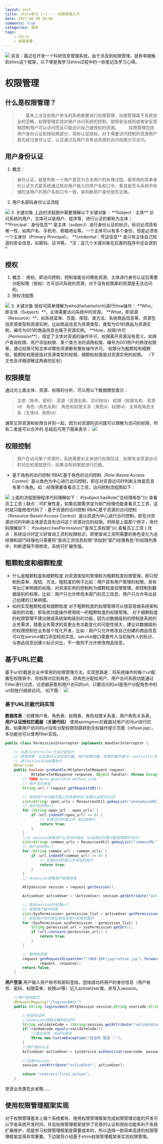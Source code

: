 ```yaml
---
layout: post
title: shiro学习（一）--- 权限管理入门
date: 2017-08-20 20:00
comments: true
categories: 框架
tags: 
	- shiro
	- 权限管理
---
```

<img src="http://pursuedream-blog.oss-cn-beijing.aliyuncs.com/blogImg/20170814213828.png" style="border:none">
前言：最近在开发一个科研信息管理系统，由于涉及到权限管理，就有幸接触到shiro这个框架，以下便是我学习shiro过程中的一些笔记及学习心得。
<!--more-->

# 权限管理 #

## 什么是权限管理？ ##
> &emsp;&emsp;基本上涉及到用户参与的系统都要进行权限管理，权限管理属于系统安全的范畴，权限管理实现对用户访问系统的控制，按照安全规则或者安全策略控制用户可以访问而且只能访问自己被授权的资源。
&emsp;&emsp;权限管理包括用户身份认证和授权两部分，简称认证授权。对于需要访问控制的资源用户首先经过身份认证，认证通过后用户具有该资源的访问权限方可访问。

## 用户身份认证 ##
1. 概念：
> 身份认证，就是判断一个用户是否为合法用户的处理过程。最常用的简单身份认证方式是系统通过核对用户输入的用户名和口令，看其是否与系统中存储的该用户的用户名和口令一致，来判断用户身份是否正确。
2. 用户名密码身份认证流程
<img src="http://pursuedream-blog.oss-cn-beijing.aliyuncs.com/blogImg/20171108095003.png" style="border:none">
3. 关键对象
上边的流程图中需要理解以下关键对象：
**Subject：主体**
访问系统的用户，主体可以是用户、程序等，进行认证的都称为主体；
**Principal：身份信息**
是主体（subject）进行身份认证的标识，标识必须具有唯一性，如用户名、手机号、邮箱地址等，一个主体可以有多个身份，但是必须有一个主身份（Primary Principal）。
**credential：凭证信息**
是只有主体自己知道的安全信息，如密码、证书等。
*注：这几个关键对象在后面的程序中还会讲到 *

##  授权  ##
1. 概念：
授权，即访问控制，控制谁能访问哪些资源。主体进行身份认证后需要分配权限（授权）方可访问系统的资源，对于没有权限某的资源是无法访问的。
2. 授权流程图
<img src="http://pursuedream-blog.oss-cn-beijing.aliyuncs.com/blogImg/20171108094702.png" style="border:none">
3. 关键对象
授权可简单理解为who对what(which)进行How操作：
**Who，即主体（Subject）**，主体需要访问系统中的资源。
**What，即资源（Resource）**，如系统菜单、页面、按钮、类方法、系统商品信息等。资源包括资源类型和资源实例，比如商品信息为资源类型，类型为t01的商品为资源实例，编号为001的商品信息也属于资源实例。
**How，权限/许可（Permission**），规定了主体对资源的操作许可，权限离开资源没有意义，如用户查询权限、用户添加权限、某个类方法的调用权限、编号为001用户的修改权限等，通过权限可知主体对哪些资源都有哪些操作许可。
权限分为粗颗粒和细颗粒，粗颗粒权限是指对资源类型的权限，细颗粒权限是对资源实例的权限。 （下文也会详细讲解这两者的区别）

## 权限模型 ##
通过对上面主体、资源、权限的分析，可以用以下数据模型表示：
> 主体（账号、密码）
> 资源（资源名称、访问地址）
> 权限（权限名称、资源id）
> 角色（角色名称）
> 角色和权限关系（角色id、权限id）
> 主体和角色关系（主体id、角色id）

通常又将资源和权限合并到一起，因为对资源的访问就可以理解为访问的权限，所有二者是可以合并的
总结后可用下图来表示：
<img src="http://pursuedream-blog.oss-cn-beijing.aliyuncs.com/blogImg/20170824230758.png" style="border:none">

## 权限控制 ##
> 用户在访问某个资源时，系统需要对主体进行权限验证，如果有该资源访问的对应权限就放行，如果没有权限就进行拦截。

- 基于角色的访问控制
  RBAC基于角色的访问控制（Role-Based Access Control）是以角色为中心进行访问控制，即在对资源访问时判断主体是否具有某个角色。如：经理需要查看员工工资，访问控制流程图如下：
 <img src="http://pursuedream-blog.oss-cn-beijing.aliyuncs.com/blogImg/20170824230760.png" style="border:none">
上面的流程图用程序代码理解如下：
if(subject.hasRole("总经理角色")){
  查看员工工资
}
缺点：可扩展性差，如果后期需求变为部门经理也能查看员工工资，这时就只能修改代码了
- 基于资源的访问控制
  RBAC基于资源的访问控制（Resource-Based Access Control）是以资源为中心进行访问控制，即在对资源访问时判断主体是否具有访问这个资源对应的权限。同样是上面那个例子，用代码理解如下：
if(subject.hasPermission("查询工资权限")){
  查看员工工资
}
优点：系统设计时定义好查询工资的权限标识，即使查询工资所需要的角色变化为总经理和部门经理也只需要将“查询工资信息权限”添加到“部门经理角色”的权限列表中，判断逻辑不用修改，系统可扩展性强。

## 粗颗粒度和细颗粒度 ##
- 什么是粗颗粒度和细颗粒度
  对资源类型的管理称为粗颗粒度权限管理，即只控制到菜单、按钮、方法，粗粒度的例子比如：用户具有用户管理的权限，具有导出订单明细的权限。对资源实例的控制称为细颗粒度权限管理，即控制到数据级别的权限，比如：用户只允许修改本部门的员工信息，用户只允许导出自己创建的订单明细。
- 如何实现粗颗粒度和细颗粒度
  对于粗颗粒度的权限管理可以很容易做系统架构级别的功能，即系统功能操作使用统一的粗颗粒度的权限管理。
  对于细颗粒度的权限管理不建议做成系统架构级别的功能，因为对数据级别的控制是系统的业务需求，随着业务需求的变更业务功能变化的可能性很大，建议对数据级别的权限控制在业务层个性化开发，比如：用户只允许修改自己创建的商品信息可以在service接口添加校验实现，service接口需要传入当前操作人的标识，与商品信息创建人标识对比，不一致则不允许修改商品信息。

## 基于URL拦截 ##
  基于url拦截是企业中常用的权限管理方法，实现思路是：将系统操作的每个url配置在权限表中，将权限对应到角色，将角色分配给用户，用户访问系统功能通过Filter进行过虑，过虑器获取到用户访问的url，只要访问的url是用户分配角色中的url则放行继续访问。
    如下图：
    ![](http://pursuedream-blog.oss-cn-beijing.aliyuncs.com/blogImg/20171107222303.png)
 ### 基于URL拦截代码实现 ###
**数据库表**：创建用户表、角色表、权限表、角色权限关系表、用户角色关系表。
**用户认证授权拦截器（关键代码）**
使用springmvc拦截器对用户访问url进行拦截，如果用户访问的url没有分配权限则跳转到无权操作提示页面（refuse.jsp），本功能也可以使用filter实现。
```java
public class PermissionInterceptor implements HandlerInterceptor {

    // 在进入controller方法之前执行
    // 使用场景：比如身份认证校验拦截，用户权限拦截，如果拦截不放行，controller方法不再执行
    // 进入action方法前要执行
    @Override
    public boolean preHandle(HttpServletRequest request,
            HttpServletResponse response, Object handler) throws Exception {
        // TODO Auto-generated method stub
        // 用户访问地址：
        String url = request.getRequestURI();

        // 校验用户访问是否是公开资源地址(无需认证即可访问)
        List<String> open_urls = ResourcesUtil.gekeyList("anonymousURL");
        // 用户访问的url
        for (String open_url : open_urls) {
            if (url.indexOf(open_url) >= 0) {
                // 如果访问的是公开 地址则放行
                return true;
            }
        }
        //从 session获取用户公共访问地址（认证通过无需分配权限即可访问）
        List<String> common_urls = ResourcesUtil.gekeyList("commonURL");
        // 用户访问的url
        for (String common_url : common_urls) {
            if (url.indexOf(common_url) >= 0) {
                // 如果访问的是公共地址则放行
                return true;
            }
        }
        // 从session获取用户权限信息

        HttpSession session = request.getSession();

        ActiveUser activeUser = (ActiveUser) session.getAttribute("activeUser");

        // 取出session中权限url
        // 获取用户操作权限
        List<SysPermission> permission_list = activeUser.getPermissions();
        // 校验用户访问地址是否在用户权限范围内
        for (SysPermission sysPermission : permission_list) {
            String permission_url = sysPermission.getUrl();
            if (url.contains(permission_url)) {
                return true;
            }
        }

        // 跳转到页面
        request.getRequestDispatcher("/WEB-INF/jsp/refuse.jsp").forward(
                request, response);
        return false;
    }
```
**用户登录**
用户输入用户账号和密码登陆，登陆成功将用户的身份信息（用户账号、密码、权限菜单、权限url等）记入activeUser类，并写入session。
```java
    //用户登陆提交
    @RequestMapping("/loginsubmit")
    public String loginsubmit(HttpSession session,String usercode,String password,String randomcode) throws Exception{

        //校验验证码
        //从session获取正确的验证码
        String validateCode = (String)session.getAttribute("validateCode");
        if(!randomcode.equals(validateCode)){
            //抛出异常：验证码错误
            throw new CustomException("验证码 错误 ！");
        }
        //用户身份认证
        ActiveUser activeUser = sysService.authenticat(usercode, password);
        
        //记录session
        session.setAttribute("activeUser", activeUser);
        
        return "redirect:first.action";
    }
```
登录业务类在此省略……

## 使用权限管理框架实现 ##
 对于权限管理基本上每个系统都有，使用权限管理框架完成权限管理功能的开发可以节省系统开发时间，并且权限管理框架提供了完善的认证和授权功能有利于系统扩展维护，但是学习权限管理框架是需要成本的，所以选择一款简单高效的权限管理框架显得非常重要。下边就将介绍基于shiro权限管理框架来实现权限管理。




